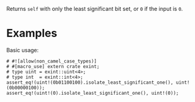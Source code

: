 Returns `self` with only the least significant bit set, or `0` if the input is `0`.

# Examples

Basic usage:

```
# #![allow(non_camel_case_types)]
# #[macro_use] extern crate exint;
# type uint = exint::uint<4>;
# type int  = exint::int<4>;
assert_eq!(uint!(0b01100100).isolate_least_significant_one(), uint!(0b00000100));
assert_eq!(uint!(0).isolate_least_significant_one(), uint!(0));
```
